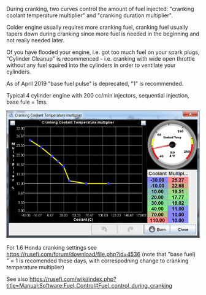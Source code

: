
During cranking, two curves control the amount of fuel injected:
"cranking coolant temperature multiplier" and "cranking duration multiplier".
  
Colder engine usually requires more cranking fuel, cranking fuel usually tapers down during cranking since more fuel is needed in the beginning and not really needed later.

Of you have flooded your engine, i.e. got too much fuel on your spark plugs, "Cylinder Cleanup" is recommenced - i.e. cranking with wide open throttle without any fuel squired into the cylinders
in order to ventilate your cylinders.

As of April 2019 "base fuel pulse" is deprecated, "1" is recommended.



Typical 4 cylinder engine with 200 cc/min injectors, sequential injection, base fule = 1ms.

![table](FAQ/cranking_4cylinder.png)

For 1.6 Honda cranking settings see https://rusefi.com/forum/download/file.php?id=4536 (note that "base fuel)
" = 1 is recomended these days, with correspodning change to cranking temperature multiplier) 



See also https://rusefi.com/wiki/index.php?title=Manual:Software:Fuel_Control#Fuel_control_during_cranking